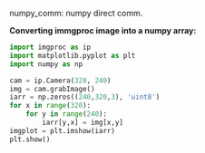 numpy_comm: numpy direct comm. 

**Converting immgproc image into a numpy array:**

```python
import imgproc as ip
import matplotlib.pyplot as plt
import numpy as np

cam = ip.Camera(320, 240)
img = cam.grabImage()
iarr = np.zeros((240,320,3), 'uint8')
for x in range(320):
    for y in range(240):
        iarr[y,x] = img[x,y]
imgplot = plt.imshow(iarr)
plt.show()
```
